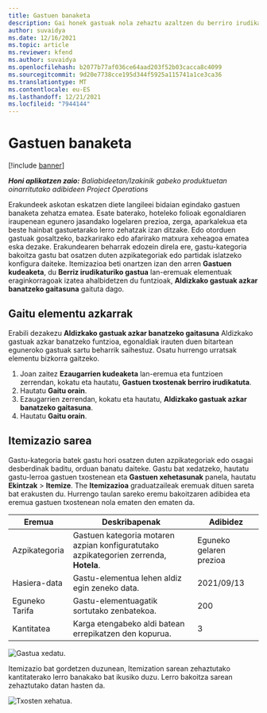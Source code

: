 ```yaml
---
title: Gastuen banaketa
description: Gai honek gastuak nola zehaztu azaltzen du berriro irudikaturiko Gastuetako lan-eremua erabiliz.
author: suvaidya
ms.date: 12/16/2021
ms.topic: article
ms.reviewer: kfend
ms.author: suvaidya
ms.openlocfilehash: b2077b77af036ce64aad203f52b03cacca8c4099
ms.sourcegitcommit: 9d20e7738cce195d344f5925a115741a1ce3ca36
ms.translationtype: MT
ms.contentlocale: eu-ES
ms.lasthandoff: 12/21/2021
ms.locfileid: "7944144"
---
```

# <a name="expense-itemization"></a>Gastuen banaketa

[!include [banner](../includes/banner.md)]

_**Honi aplikatzen zaio:** Baliabideetan/Izakinik gabeko produktuetan oinarritutako adibideen Project Operations_

Erakundeek askotan eskatzen diete langileei bidaian egindako gastuen banaketa zehatza ematea. Esate baterako, hoteleko folioak egonaldiaren iraupenean egunero jasandako logelaren prezioa, zerga, aparkalekua eta beste hainbat gastuetarako lerro zehatzak izan ditzake. Edo otorduen gastuak gosaltzeko, bazkarirako edo afarirako matxura xeheagoa ematea eska dezake. Erakundearen beharrak edozein direla ere, gastu-kategoria bakoitza gastu bat osatzen duten azpikategoriak edo partidak islatzeko konfigura daiteke. Itemizazioa beti onartzen izan den arren **Gastuen kudeaketa**, du **Berriz irudikaturiko gastua** lan-eremuak elementuak eraginkorragoak izatea ahalbidetzen du funtzioak, **Aldizkako gastuak azkar banatzeko gaitasuna** gaituta dago.  

## <a name="enable-quick-itemization"></a>Gaitu elementu azkarrak 

Erabili dezakezu **Aldizkako gastuak azkar banatzeko gaitasuna** Aldizkako gastuak azkar banatzeko funtzioa, egonaldiak irauten duen bitartean eguneroko gastuak sartu beharrik saihestuz. Osatu hurrengo urratsak elementu bizkorra gaitzeko.

1. Joan zaitez **Ezaugarrien kudeaketa** lan-eremua eta funtzioen zerrendan, kokatu eta hautatu, **Gastuen txostenak berriro irudikatuta**. 
2. Hautatu **Gaitu orain**. 
3. Ezaugarrien zerrendan, kokatu eta hautatu, **Aldizkako gastuak azkar banatzeko gaitasuna**.
4. Hautatu **Gaitu orain**. 

## <a name="itemization-grid"></a>Itemizazio sarea 

Gastu-kategoria batek gastu hori osatzen duten azpikategoriak edo osagai desberdinak baditu, orduan banatu daiteke. Gastu bat xedatzeko, hautatu gastu-lerroa gastuen txostenean eta **Gastuen xehetasunak** panela, hautatu **Ekintzak** > **Itemize**. The **Itemizazioa** graduatzaileak eremuak dituen sareta bat erakusten du. Hurrengo taulan sareko eremu bakoitzaren adibidea eta eremua gastuen txostenean nola ematen den ematen da. 

|     Eremua          |     Deskribapenak                                                                                  |     Adibidez              |
|--------------------|--------------------------------------------------------------------------------------------------|--------------------------|
|     Azpikategoria    |     Gastuen kategoria motaren azpian konfiguratutako azpikategorien zerrenda, **Hotela**.             |     Eguneko gelaren prezioa      |
|     Hasiera-data     |     Gastu-elementua lehen aldiz egin zeneko data.                                           |     2021/09/13           |
|     Eguneko Tarifa     |     Gastu-elementuagatik sortutako zenbatekoa.                                                    |     200                  |
|     Kantitatea       |     Karga etengabeko aldi batean errepikatzen den kopurua.                       |     3                    |

![Gastua xedatu.](media/Itemization%20screen%201.png)

Itemizazio bat gordetzen duzunean, Itemization sarean zehaztutako kantitaterako lerro banakako bat ikusiko duzu. Lerro bakoitza sarean zehaztutako datan hasten da.

![Txosten xehatua.](media/Itemization%20screen%202.png)

